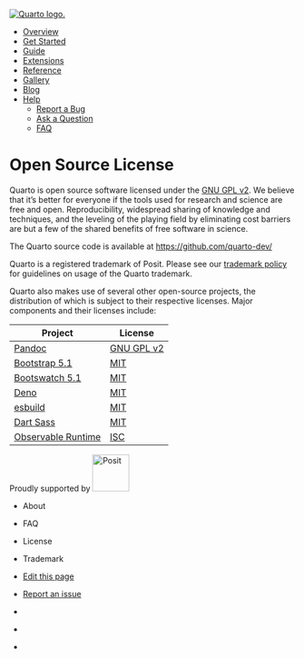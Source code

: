<a href="./index.html" class="navbar-brand navbar-brand-logo"><img
src="./quarto.png" class="navbar-logo" alt="Quarto logo." /></a>

<span class="navbar-toggler-icon"></span>

-   <a href="./index.html" class="nav-link"><span
    class="menu-text">Overview</span></a>
-   <a href="./docs/get-started/index.html" class="nav-link"><span
    class="menu-text">Get Started</span></a>
-   <a href="./docs/guide/index.html" class="nav-link"><span
    class="menu-text">Guide</span></a>
-   <a href="./docs/extensions/index.html" class="nav-link"><span
    class="menu-text">Extensions</span></a>
-   <a href="./docs/reference/index.html" class="nav-link"><span
    class="menu-text">Reference</span></a>
-   <a href="./docs/gallery/index.html" class="nav-link"><span
    class="menu-text">Gallery</span></a>
-   <a href="./docs/blog/index.html" class="nav-link"><span
    class="menu-text">Blog</span></a>
-   <a href="#" id="nav-menu-help" class="nav-link dropdown-toggle"
    role="button" data-bs-toggle="dropdown" aria-expanded="false"><span
    class="menu-text">Help</span></a>
    -   <a href="https://github.com/quarto-dev/quarto-cli/issues"
        class="dropdown-item"><em></em> <span class="dropdown-text">Report a
        Bug</span></a>
    -   <a href="https://github.com/quarto-dev/quarto-cli/discussions"
        class="dropdown-item"><em></em> <span class="dropdown-text">Ask a
        Question</span></a>
    -   <a href="./docs/faq/index.html" class="dropdown-item"><em></em> <span
        class="dropdown-text">FAQ</span></a>

<a href="https://twitter.com/quarto_pub"
class="quarto-navigation-tool px-1" aria-label="Quarto Twitter"
title="Quarto Twitter"><em></em></a>
<a href="https://github.com/quarto-dev/quarto-cli"
class="quarto-navigation-tool px-1" aria-label="Quarto GitHub"
title="Quarto GitHub"><em></em></a>
<a href="https://quarto.org/docs/blog/index.xml"
class="quarto-navigation-tool px-1" aria-label="Quarto Blog RSS"
title="Quarto Blog RSS"><em></em></a>

# Open Source License

Quarto is open source software licensed under the [GNU GPL
v2](https://www.gnu.org/licenses/old-licenses/gpl-2.0.en.html). We
believe that it’s better for everyone if the tools used for research and
science are free and open. Reproducibility, widespread sharing of
knowledge and techniques, and the leveling of the playing field by
eliminating cost barriers are but a few of the shared benefits of free
software in science.

The Quarto source code is available at <https://github.com/quarto-dev/>

Quarto is a registered trademark of Posit. Please see our [trademark
policy](./trademark.html) for guidelines on usage of the Quarto
trademark.

Quarto also makes use of several other open-source projects, the
distribution of which is subject to their respective licenses. Major
components and their licenses include:

<table class="table">
<thead>
<tr class="header header">
<th>Project</th>
<th>License</th>
</tr>
</thead>
<tbody>
<tr class="odd odd">
<td><a href="https://pandoc.org/">Pandoc</a></td>
<td><a href="https://github.com/jgm/pandoc/blob/master/COPYING.md">GNU
GPL v2</a></td>
</tr>
<tr class="even even">
<td><a href="https://getbootstrap.com/docs/5.1/">Bootstrap 5.1</a></td>
<td><a
href="https://github.com/twbs/bootstrap/blob/v5.1.3/LICENSE">MIT</a></td>
</tr>
<tr class="odd odd">
<td><a href="https://bootswatch.com/">Bootswatch 5.1</a></td>
<td><a
href="https://github.com/thomaspark/bootswatch/blob/v5/LICENSE">MIT</a></td>
</tr>
<tr class="even even">
<td><a href="https://deno.land/">Deno</a></td>
<td><a
href="https://github.com/denoland/deno/blob/main/LICENSE.md">MIT</a></td>
</tr>
<tr class="odd odd">
<td><a href="https://esbuild.github.io/">esbuild</a></td>
<td><a
href="https://github.com/evanw/esbuild/blob/master/LICENSE.md">MIT</a></td>
</tr>
<tr class="even even">
<td><a href="https://sass-lang.com/dart-sass">Dart Sass</a></td>
<td><a
href="https://github.com/sass/dart-sass/blob/main/LICENSE">MIT</a></td>
</tr>
<tr class="odd odd">
<td><a href="https://github.com/observablehq/runtime">Observable
Runtime</a></td>
<td><a
href="https://github.com/observablehq/runtime/blob/main/LICENSE">ISC</a></td>
</tr>
</tbody>
</table>

Proudly supported by [<img
src="https://www.rstudio.com/assets/img/posit-logo-fullcolor-TM.svg"
class="img-fluid" width="65" alt="Posit" />](https://posit.co)

-   <a href="./about.html" class="nav-link"></a>

    About

-   <a href="./docs/faq/index.html" class="nav-link"></a>

    FAQ

-   <a href="./license.html" class="nav-link active"
    aria-current="page"></a>

    License

-   <a href="./trademark.html" class="nav-link"></a>

    Trademark

-   <a href="https://github.com/quarto-dev/quarto-web/edit/main/license.qmd"
    class="toc-action"><em></em>Edit this page</a>
-   <a href="https://github.com/quarto-dev/quarto-cli/issues/new/choose"
    class="toc-action"><em></em>Report an issue</a>

-   <a href="https://twitter.com/quarto_pub" class="nav-link"><em></em></a>
-   <a href="https://github.com/quarto-dev/quarto-cli"
    class="nav-link"><em></em></a>
-   <a href="https://quarto.org/docs/blog/index.xml"
    class="nav-link"><em></em></a>
